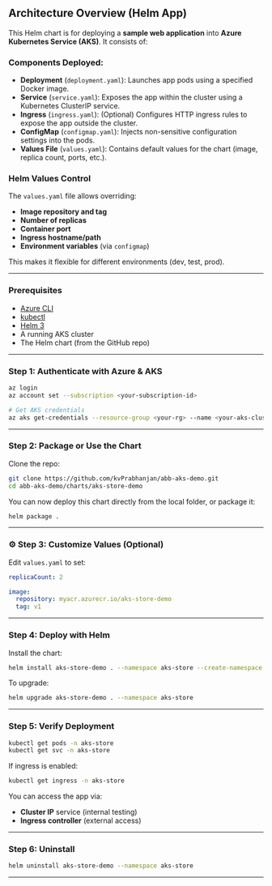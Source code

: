 ## Architecture Overview (Helm App)

This Helm chart is for deploying a **sample web application** into **Azure Kubernetes Service (AKS)**. It consists of:

### Components Deployed:
- **Deployment** (`deployment.yaml`): Launches app pods using a specified Docker image.
- **Service** (`service.yaml`): Exposes the app within the cluster using a Kubernetes ClusterIP service.
- **Ingress** (`ingress.yaml`): (Optional) Configures HTTP ingress rules to expose the app outside the cluster.
- **ConfigMap** (`configmap.yaml`): Injects non-sensitive configuration settings into the pods.
- **Values File** (`values.yaml`): Contains default values for the chart (image, replica count, ports, etc.).

### Helm Values Control

The `values.yaml` file allows overriding:
- **Image repository and tag**
- **Number of replicas**
- **Container port**
- **Ingress hostname/path**
- **Environment variables** (via `configmap`)

This makes it flexible for different environments (dev, test, prod).

---

### Prerequisites

- [Azure CLI](https://learn.microsoft.com/en-us/cli/azure/install-azure-cli)
- [kubectl](https://kubernetes.io/docs/tasks/tools/)
- [Helm 3](https://helm.sh/docs/intro/install/)
- A running AKS cluster
- The Helm chart (from the GitHub repo)

---

### Step 1: Authenticate with Azure & AKS

```bash
az login
az account set --subscription <your-subscription-id>

# Get AKS credentials
az aks get-credentials --resource-group <your-rg> --name <your-aks-cluster>
```

---

### Step 2: Package or Use the Chart

Clone the repo:
```bash
git clone https://github.com/kvPrabhanjan/abb-aks-demo.git
cd abb-aks-demo/charts/aks-store-demo
```

You can now deploy this chart directly from the local folder, or package it:

```bash
helm package .
```

---

### ⚙️ Step 3: Customize Values (Optional)

Edit `values.yaml` to set:
```yaml
replicaCount: 2

image:
  repository: myacr.azurecr.io/aks-store-demo
  tag: v1
```

---

### Step 4: Deploy with Helm

Install the chart:

```bash
helm install aks-store-demo . --namespace aks-store --create-namespace
```

To upgrade:

```bash
helm upgrade aks-store-demo . --namespace aks-store
```

---

### Step 5: Verify Deployment

```bash
kubectl get pods -n aks-store
kubectl get svc -n aks-store
```

If ingress is enabled:
```bash
kubectl get ingress -n aks-store
```

You can access the app via:
- **Cluster IP** service (internal testing)
- **Ingress controller** (external access)

---

### Step 6: Uninstall

```bash
helm uninstall aks-store-demo --namespace aks-store
```

---